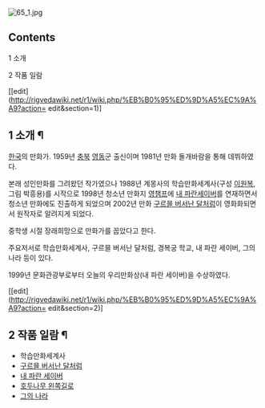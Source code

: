 ![65_1.jpg](http://z4.enha.kr/http://rigvedawiki.net/r1/pds/65_1.jpg)

## Contents

    

1 소개

2 작품 일람

[[edit](http://rigvedawiki.net/r1/wiki.php/%EB%B0%95%ED%9D%A5%EC%9A%A9?action=
edit&section=1)]

## 1 소개 ¶

[한국](%ED%95%9C%EA%B5%AD.md)의 만화가. 1959년 [충북](%EC%B6%A9%EB%B6%81.md)
[영동](%EC%98%81%EB%8F%99.md)군 출신이며 1981년 만화 돌개바람을 통해 데뷔하였다.

  

본래 성인만화를 그려왔던 작가였으나 1988년 계몽사의 학습만화세계사(구성
[이원복](%EC%9D%B4%EC%9B%90%EB%B3%B5.md), 그림 박흥용)를 시작으로 1998년 청소년 만화지
[영챔프](%EC%98%81%EC%B1%94%ED%94%84.md)에 [내 파란세이버](%EB%82%B4%20%ED%8C%8C%EB%9E%80%20%EC%84%B8%EC%9D%B4%EB%B2%84.md)를
연재하면서 청소년 만화에도 진출하게 되었으며 2002년 만화 [구르믈 버서난 달처럼](%EA%B5%AC%EB%A5%B4%EB%AF%88%20%EB%B2%84%EC%84%9C%EB%82%9C%20%EB%8B%AC%EC%B2%98%EB%9F%BC.md)이 영화화되면서 원작자로
알려지게 되었다.

  

중학생 시절 장래희망으로 만화가를 꼽았다고 한다.

  

주요저서로 학습만화세계사, 구르믈 버서난 달처럼, 경복궁 학교, 내 파란 세이버, 그의 나라 등이 있다.

  

1999년 문화관광부로부터 오늘의 우리만화상(내 파란 세이버)을 수상하였다.

[[edit](http://rigvedawiki.net/r1/wiki.php/%EB%B0%95%ED%9D%A5%EC%9A%A9?action=
edit&section=2)]

## 2 작품 일람 ¶

  * 학습만화세계사
  * [구르믈 버서난 달처럼](%EA%B5%AC%EB%A5%B4%EB%AF%88%20%EB%B2%84%EC%84%9C%EB%82%9C%20%EB%8B%AC%EC%B2%98%EB%9F%BC.md)
  * [내 파란 세이버](%EB%82%B4%20%ED%8C%8C%EB%9E%80%20%EC%84%B8%EC%9D%B4%EB%B2%84.md)
  * [호두나무 왼쪽길로](%ED%98%B8%EB%91%90%EB%82%98%EB%AC%B4%20%EC%99%BC%EC%AA%BD%EA%B8%B8%EB%A1%9C.md)
  * [그의 나라](%EA%B7%B8%EC%9D%98%20%EB%82%98%EB%9D%BC.md)

